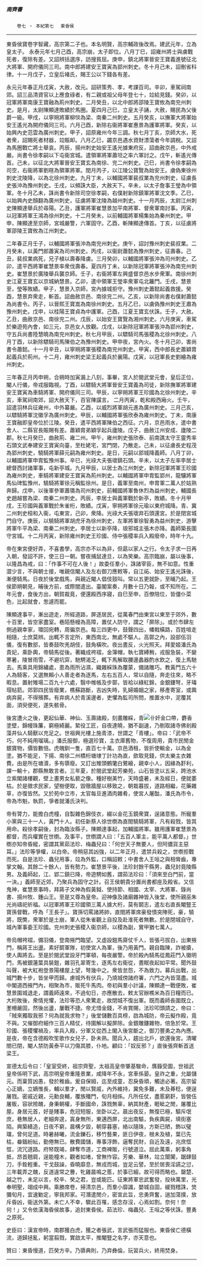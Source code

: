 

##### 南齊書
　　`卷七 ‧ 本紀第七`　
`東昏侯`

* * *

東昏侯寶卷字智藏，高宗第二子也。本名明賢，高宗輔政後改焉。建武元年，立為皇太子。    永泰元年七月己酉，高宗崩，太子即位。八月丁巳，詔雍州將士與虜戰死者，復除有差。又詔辨括選序，訪搜貧屈。庚申，鎮北將軍晉安王寶義進號征北大將軍、開府儀同三司。南中郎將建安王寶寅為郢州刺史。冬十月己未，詔刪省科律。十一月戊子，立皇后褚氏，賜王公以下錢各有差。

永元元年春正月戊寅，大赦，改元。詔研策秀、孝，考課百司。辛卯，車駕祠南郊。詔三品清資官以上應食祿者，有二親或祖父母年登七十，竝給見錢。癸卯，以冠軍將軍南康王寶融為荊州刺史。二月癸丑，以北中郎將邵陵王寶攸為南兖州刺史。是月，太尉陳顯達敗績於馬圈。夏四月己巳，立皇太子誦，大赦，賜民為父後爵一級。甲戌，以寧朔將軍柳惔為梁、南秦二州刺史。五月癸亥，以撫軍大將軍始安王遙光為開府儀同三司。六月己酉，新除右衞將軍崔惠景為護軍將軍。癸亥，以始興內史范雲為廣州刺史。甲子，詔原雍州今年三調。秋七月丁亥，京師大水，死者衆，詔賜死者材器，竝賑卹。八月乙巳，蠲京邑遇水資財漂蕩者今年調稅。又詔為馬圈戰亡將士舉哀。丙辰，揚州刺史始安王遙光據東府反，詔曲赦京邑，中外戒嚴。尚書令徐孝嗣以下屯衞宮城。遣領軍將軍蕭坦之率六軍討之。戊午，斬遙光傳首。己未，以征北大將軍晉安王寶玄為南徐、兖二州刺史。己巳，尚書令徐孝嗣為司空，右衞將軍劉暄為領軍將軍。閏月丙子，以江陵公寶覽為始安王。虜偽東徐州刺史沈陵降，以為北徐州刺史。九月丁未，以輔國將軍裴叔業為兖州刺史，征虜長史張沖為豫州刺史。壬戌，以頻誅大臣，大赦天下。辛未，以太子詹事王瑩為中領軍。冬十月乙未，誅尚書令新除司空徐孝嗣，右僕射新除鎮軍將軍沈文季。乙巳，以始興內史顏翻為廣州刺史，征虜將軍沈陵為越州刺史。十一月丙辰，太尉江州刺史陳顯達舉兵於尋陽。乙丑，護軍將軍崔慧景加平南將軍、督衆軍南討事。丙寅，以冠軍將軍王鴻為徐州刺史。十二月癸未，以前輔國將軍楊集始為秦州刺史。甲申，陳顯達至京師，宮城嚴警，六軍固守。乙酉，斬陳顯達傳首。丁亥，以征虜將軍邵陵王寶攸為江州刺史。

二年春正月壬子，以輔國將軍張沖為南兖州刺史。庚午，詔討豫州刺史裴叔業。二月癸未，以黃門郎蕭寅為司州刺史。丙戌，以衞尉蕭懿為豫州刺史，征壽春。己丑，裴叔業病死，兄子植以壽春降虜。三月癸卯，以輔國將軍張沖為司州刺史。乙卯，遣平西將軍崔慧景率衆伐壽春。夏四月丁未，以新除冠軍將軍張沖為南兖州刺史。崔慧景於廣陵舉兵襲京師。壬子，右衞將軍左興盛督京邑水步衆軍。南徐州刺史江夏王寶玄以京城納慧景。乙卯，遣中領軍王瑩率衆軍屯北籬門。壬戌，慧景至，瑩等敗績。甲子，慧景入京師，宮內據城拒守。豫州刺史蕭懿起義救援。癸酉，慧景弃衆走，斬首。詔曲赦京邑、南徐兖二州。乙亥，以新除尚書右僕射蕭懿為尚書令。丙子，以晉熙王寶嵩為南徐州刺史。五月乙巳，以虜偽豫州刺史王肅為豫州刺史。戊申，以桂陽王寶貞為中護軍。己酉，江夏王寶玄伏誅。壬子，大赦。乙丑，曲赦京邑、南徐兖二州。戊辰，以始安王寶覽為湘州刺史。六月庚寅，車駕於樂遊苑內會，如三元，京邑女人放觀。戊戌，以新除冠軍將軍張沖為郢州刺史，守五兵尚書陸慧曉為南兖州刺史。秋七月甲辰，以驃騎司馬張稷為北徐州刺史。八月丁酉，以新除驃騎司馬陳伯之為豫州刺史。甲申夜，宮內火。冬十月己卯，害尚書令蕭懿。十一月辛丑，以寧朔將軍張稷為南兖州刺史。甲寅，西中郎長史蕭穎胄起義兵於荊州。十二月，雍州刺史梁王起義兵於襄陽。戊寅，以冠軍長史劉繪為雍州刺史。

三年春正月丙申朔，合朔時加寅漏上八刻，事畢，宮人於閱武堂元會，皇后正位，閹人行儀，帝戎服臨視。丁酉，以驃騎大將軍晉安王寶義為司徒，新除撫軍將軍建安王寶寅為車騎將軍、開府儀同三司。甲辰，以寧朔將軍王珍國為北徐州刺史。辛亥，車駕祠南郊，詔大赦天下，百官陳讜言。 二月丙寅，乾和殿西廂火。壬午，詔遣羽林兵征雍州，中外纂嚴。乙酉，以威烈將軍胡元進為廣州刺史。三月己亥，以驃騎將軍沈徽孚為廣州刺史。甲辰，以輔國將軍張欣泰為雍州刺史。丁未，南康王寶融即皇帝位於江陵。癸丑，遣平西將軍陳伯之西征。六月，京邑雨水，遣中書舍人、二縣官長賑賜有差。蕭穎胄弟穎孚起兵廬陵。戊子，曲赦江州安成、廬陵二郡。秋七月癸巳，曲赦荊、雍二州。甲午，雍州刺史張欣泰、前南譙太守王靈秀率石頭文武奉建安王寶寅向臺，至杜姥宅，宮門閉，乃散走。己未，以征虜長史程茂為郢州刺史，驍騎將軍薛元嗣為雍州刺史。是日，元嗣以郢城降義師。八月丁卯，以輔國將軍申胄監豫州事。辛巳，光祿大夫張瓌鎮石頭。辛未，以太子左率李居士總督西討諸軍事，屯新亭城。九月甲辰，以居士為江州刺史，新除冠軍將軍王珍國為雍州刺史，車騎將軍建安王寶寅為荊州刺史。以輔國將軍申胄監郢州，龍驤將軍馬仙琕監豫州，驍騎將軍徐元稱監徐州。是日，義軍至南州，申胄軍二萬人於姑熟奔歸。戊申，以後軍參軍蕭璝為司州刺史，前輔國將軍魯休烈為益州刺史，輔國長史趙越嘗為梁、南秦二州刺史。丙辰，李居士與義軍戰於新亭，敗績。冬十月甲戌，王珍國與義軍戰於朱雀桁，敗績。戊寅，寧朔將軍徐元瑜以東府城降。青、冀二州刺史桓和入衞，屯東宮，己卯，衆降。光祿大夫張瓌弃石頭還宮。於是閉宮城門自守。庚辰，以驍騎將軍胡虎牙為徐州刺史，左軍將軍徐智勇為益州刺史，游擊將軍牛平為梁、南秦二州刺史。李居士以新亭降，琅邪城主張木亦降。義師築長圍守宮城。十二月丙寅，新除雍州刺史王珍國、侍中張稷率兵入殿廢帝，時年十九。

帝在東宮便好弄，不喜書學，高宗亦不以為非，但勗以家人之行。令太子求一日再入朝，發詔不許，使三日一朝。嘗夜捕鼠達旦，以為笑樂。高宗臨崩，屬以後事，以隆昌為戒，曰：「作事不可在人後！」故委任羣小，誅諸宰臣，無不如意。性重澀少言，不與朝士接，唯親信閹人及左右御刀應敕等，自江祏、始安王遙光誅後，漸便騎馬。日夜於後堂戲馬，與親近閹人倡伎鼓叫。常以五更就卧，至晡乃起。王侯節朔朝見，晡後方前，或際闇遣出。臺閣案奏，月數十日乃報，或不知所在。二年元會，食後方出，朝賀裁竟，便還殿西序寢，自巳至申，百僚陪位，皆僵仆菜色，比起就會，怱遽而罷。

陳顯達事平，漸出遊走，所經道路，屏逐居民，從萬春門由東宮以東至于郊外，數十百里，皆空家盡室。巷陌懸幔為高障，置仗人防守，謂之「屏除」。或於市肆左側過親幸家，環回宛轉，周徧京邑。每三四更中，鼓聲四出，幡戟橫路，百姓喧走相隨，士庶莫辨。出輒不言定所，東西南北，無處不驅人。高鄣之內，設部伍羽儀，復有數部，皆奏鼓吹羌胡伎，鼓角橫吹。夜出晝反，火光照天。拜愛姬潘氏為貴妃，乘卧輿，帝騎馬從後。著織成袴褶，金簿帽，執七寶縛矟，戎服急裝，不變寒暑，陵冒雨雪，不避坑穽，馳騁渴乏，輒下馬解取腰邊蠡器酌水飲之，復上馬馳去。馬乘具用錦繡處，患為雨所沾濕，織雜綵珠為覆蒙，備諸雕巧。教黃門五六十人為騎客，又選無賴小人善走者為逐馬，左右五百人，常以自隨，奔走往來，略不暇息。置射雉場二百九十六處，翳中帷帳及步鄣，皆袷以綠紅錦，金銀鏤弩，牙瑇瑁帖箭。郊郭四民皆廢業，樵蘇路斷，吉凶失時，乳婦婚姻之家，移產寄室，或輿病弃屍，不得殯葬。有弃病人於青溪邊者，吏懼為監司所問，推置水中，泥覆其面，須臾便死，遂失骸骨。

後宮遭火之後，更起仙華、神仙、玉壽諸殿，刻畫雕綵，青![卝奸](../../imgs/a0701.gif)金口帶，麝香塗壁，錦幔珠簾，窮極綺麗。縶役工匠，自夜達曉，猶不副速，乃剔取諸寺佛剎殿藻井仙人騎獸以充足之。世祖興光樓上施青漆，世謂之「青樓」。帝曰：「武帝不巧，何不純用瑠璃。」潘氏服御，極選珍寶，主衣庫舊物，不復周用，貴市民閒金銀寶物，價皆數倍。虎魄釧一隻，直百七十萬。京邑酒租，皆折使輸金，以為金塗。猶不能足，下揚、南徐二州橋桁塘埭丁計功為直，歛取見錢，供太樂主衣雜費。由是所在塘瀆，多有隳廢。又訂出雉頭鶴氅白鷺縗，親幸小人，因緣為姧利，課一輸十，郡縣無敢言者。三年夏，於閱武堂起芳樂苑，山石皆塗以五采，跨池水立紫閣諸樓觀，壁上畫男女私褻之像。種好樹美竹，天時盛暑，未及經日，便就萎枯。於是徵求民家，望樹便取，毀徹牆屋以移致之，朝栽暮拔，道路相繼，花藥雜草，亦復皆然。又於苑中立市，太官每旦進酒肉雜肴，使宮人屠酤，潘氏為市令，帝為市魁，執罰，爭者就潘氏決判。

帝有膂力，能擔白虎橦，自製雜色錦伎衣，綴以金花玉鏡衆寶，逞諸意態。所寵羣小黨與三十一人，黃門十人。初任新蔡人徐世檦為直閤驍騎將軍，凡有殺戮，皆其用命。殺徐孝嗣後，封為臨汝縣子。陳顯達事起，加輔國將軍。雖用護軍崔慧景為都督，而兵權實在世檦。及事平，世檦謂人曰：「五百人軍主，能平萬人都督。」世檦亦知帝昏縱，密謂其黨茹法珍、梅蟲兒曰：「何世天子無要人，但阿儂貨主惡耳。」法珍等爭權，以白帝。帝稍惡其凶強，以二年正月，遣禁兵殺之，世檦拒戰而死。自是法珍、蟲兒用事，竝為外監，口稱詔敕；中書舍人王咺之與相脣齒，專掌文翰。其餘二十餘人，皆有勢力。崔慧景平後，法珍封餘干縣男，蟲兒封竟陵縣男。及義師起，江、郢二鎮已降，帝遊騁如舊，謂茹法珍曰：「須來至白門前，當一決。」義師至近郊，乃聚兵為固守之計。召王侯朝貴分置尚書都座及殿省。又信鬼神，崔慧景事時，拜蔣子文神為假黃鉞、使持節、相國、太宰、大將軍、錄尚書、揚州牧、鍾山王。至是又尊為皇帝。迎神像及諸廟雜神皆入後堂，使所親巫朱光尚禱祀祈福。以冠軍將軍王珍國領三萬人據大桁，莫有鬬志，遣左右直長閹豎王寶孫督戰，呼為「王長子」。寶孫切罵諸將帥，直閤將軍席豪發憤突陣死，豪，驍將，既獘，衆軍於是土崩，軍人從朱雀觀上自投及赴淮死者無數。於是閉城自守，城內軍事委王珍國。兖州刺史張稷入衞京師，以稷為副，實甲猶七萬人。

帝烏帽袴褶，備羽儀，登南掖門臨望。又虛設鎧馬齋仗千人，皆張弓拔白，出東掖門，稱蔣王出盪。素好鬬軍隊，初使宮人為軍，後乃用黃門。親自臨陳，詐被瘡，使人輿將去。至是於閱武堂設牙門軍頓，每夜嚴警。帝於殿內騎馬從鳳莊門入徽明門，馬被銀蓮葉具裝鎧，雜羽孔翠寄生，逐馬左右衞從，晝眠夜起如平常。聞外鼓叫聲，被大紅袍登景陽樓屋上望，弩幾中之。衆皆怠怨，不為致力。募兵出戰，出城門數十步，皆坐甲而歸。慮城外有伏兵，乃燒城傍諸府署，六門之內皆蕩盡。城中閣道西掖門內，相聚為市，販死牛馬肉。帝初與羣小計議，陳顯達一戰便敗，崔慧景圍城退走，謂義師遠來，不過旬日，亦應散去，敕太官辦樵米為百日糧而已。大桁敗後，衆情兇懼，法珍等恐人衆驚走，故閉城不復出軍。既而義師長圍既立，壍柵嚴固，然後出盪，屢戰不捷。帝尤惜金錢，不肯賞賜，法珍叩頭請之，帝曰：「賊來獨取我邪？何為就我求物？」後堂儲數百具榜，啟為城防，帝云擬作殿，竟不與。又催御府細作三百人精仗，待圍解以擬屏除。金銀雕鏤雜物，倍急於常。王珍國、張稷懼禍及，率兵入殿，分軍又從西上閣入後宮斷之，御刀豐勇之為內應。是夜，帝在含德殿吹笙歌作女兒子，卧未熟。聞兵入，趨出北戶，欲還後宮。清曜閤已閉，閹人禁防黃泰平以刀傷其膝，仆地。顧曰：「奴反邪？」直後張齊斬首送梁王。

宣德太后令曰：「皇室受終，祖宗齊聖，太祖高皇帝肇基駿命，膺籙受圖，世祖武皇帝係明下武，高宗明皇帝重隆景業，咸降年不永，宮車係晏。皇祚之重，允屬儲元。而稟質凶愚，發於稚齒。爰自保姆，迄至成童，忍戾昏頑，觸途必著。高宗留心正嫡，立嫡惟長，輔以羣才，閒以賢戚，內外維持，冀免多難，未及朞稔，便逞屠戮。密戚近親，元勳良輔，覆族殲門，旬月相係。凡所任仗，盡慝窮姧，皆營伍屠販，容狀險醜，身秉朝權，手斷國命，誅戮無辜，納其財產，睚眦之閒，屠覆比屋。身居元首，好是賤事，危冠短服，坐卧以之。晨出夜反，無復已極，驅斥氓庶，巷無居人，老細奔遑，寘身無所，東邁西屏，北出南驅，負疾輿屍，填街塞陌。興築繕造，日夜不窮，晨構夕毀，朝穿暮塞，絡以隨珠，方斯已陋，飾以璧璫，曾何足道。時暑赫曦，流金鑠石，移竹藝果，匪日伊夜，根未及植，葉已先枯，畚鍤紛紜，勤倦無已。散費國儲，專事浮飾，逼奪民財，自近及遠，兆庶恇恇，流冗道路。府帑既竭，肆奪市道，工商裨販，行號道泣。屈此萬乘，躬事角抵，昂首翹肩，逞能橦木，觀者如堵，曾無怍容。芳樂、華林，竝立闤闠，踞肆鼓刀，手銓輕重。干戈鼓譟，昏曉靡息，無戎而城，豈足云譬。至於居喪淫讌之愆，三年載弄之醜，反道違常之釁，牝雞晨鳴之慝，於事已細，故可得而略也。罄楚、越之竹，未足以言，校辛、癸之君，豈或能匹。征東將軍忠武奮發，投袂萬里，光奉明聖，翊成中興。乘勝席卷，掃清京邑，而羣小靡識，嬰城自固，緩戮稽誅，焂彌旬月，宜速勦定，寧我邦家。可潛遣閒介，密宣此旨，忠勇齊奮，遄加蕩撲，放斥昏凶，衞送外第。未亡人不幸，驟此百罹，感念存沒，心焉如割。奈何！奈何！」又令依漢海昏侯故事，追封東昏侯。茹法珍、梅蟲兒、王咺之等伏誅。豐勇之原死。

史臣曰：漢宣帝時，南郡獲白虎，獲之者張武，言武張而猛服也。東昏侯亡德橫流，道歸拯亂，躬當翦戮，實啟太平，推閹豎之名字，亦天意也。

贊曰：東昏慢道，匹癸方辛。乃隳典則，乃弃彝倫，玩習兵火，終用焚身。

* * *

